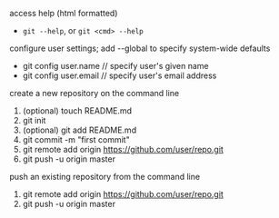 access help (html formatted)

* `git --help`, or `git <cmd> --help`

configure user settings; add --global to specify system-wide defaults

* git config user.name <user name> // specify user's given name
* git config user.email <user email> // specify user's email address

create a new repository on the command line

1. (optional) touch README.md
2. git init
3. (optional) git add README.md
4. git commit -m "first commit"
5. git remote add origin https://github.com/user/repo.git
6. git push -u origin master
    
push an existing repository from the command line

1. git remote add origin https://github.com/user/repo.git
2. git push -u origin master

